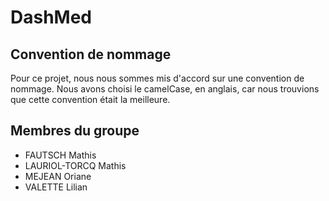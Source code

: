 # DashMed
## Convention de nommage
Pour ce projet, nous nous sommes mis d'accord sur une convention de nommage.
Nous avons choisi le camelCase, en anglais, car nous trouvions que cette convention était la meilleure.

## Membres du groupe

* FAUTSCH Mathis
* LAURIOL-TORCQ Mathis
* MEJEAN Oriane
* VALETTE Lilian